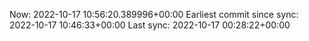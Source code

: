 Now: 2022-10-17 10:56:20.389996+00:00 Earliest commit since sync: 2022-10-17 10:46:33+00:00 Last sync: 2022-10-17 00:28:22+00:00
